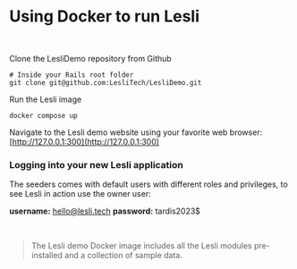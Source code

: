 # Using Docker to run Lesli

<br />

Clone the LesliDemo repository from Github

```shell
# Inside your Rails root folder
git clone git@github.com:LesliTech/LesliDemo.git 
```

Run the Lesli image

```shell
docker compose up
```

Navigate to the Lesli demo website using your favorite web browser: [http://127.0.0.1:300](http://127.0.0.1:300)


### Logging into your new Lesli application
The seeders comes with default users with different roles and privileges, to see Lesli in action use the owner user:

__username:__ hello@lesli.tech 
__password:__ tardis2023$

<br />

> The Lesli demo Docker image includes all the Lesli modules pre-installed and a collection of sample data.
